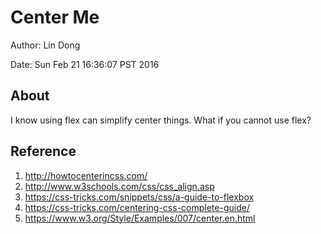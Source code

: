 # Center Me

Author: Lin Dong

Date: Sun Feb 21 16:36:07 PST 2016

## About
I know using flex can simplify center things. What if you cannot use flex?

## Reference
1. http://howtocenterincss.com/
2. http://www.w3schools.com/css/css_align.asp
3. https://css-tricks.com/snippets/css/a-guide-to-flexbox
4. https://css-tricks.com/centering-css-complete-guide/
5. https://www.w3.org/Style/Examples/007/center.en.html

